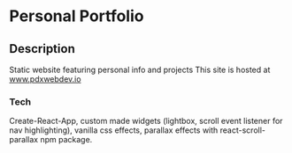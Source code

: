 # Personal Portfolio

## Description
Static website featuring personal info and projects
This site is hosted at www.pdxwebdev.io

### Tech
Create-React-App, custom made widgets (lightbox, scroll event listener for nav highlighting), vanilla css effects, parallax effects with react-scroll-parallax npm package.
